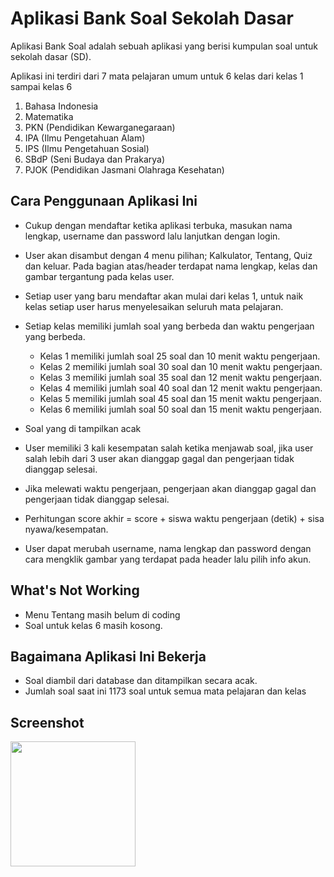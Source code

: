 # Aplikasi Bank Soal Sekolah Dasar

Aplikasi Bank Soal adalah sebuah aplikasi yang berisi kumpulan soal untuk sekolah dasar (SD).

Aplikasi ini terdiri dari 7 mata pelajaran umum untuk 6 kelas dari kelas 1 sampai kelas 6

1. Bahasa Indonesia
2. Matematika
3. PKN (Pendidikan Kewarganegaraan)
4. IPA (Ilmu Pengetahuan Alam)
5. IPS (Ilmu Pengetahuan Sosial)
6. SBdP (Seni Budaya dan Prakarya)
7. PJOK (Pendidikan Jasmani Olahraga Kesehatan)

## Cara Penggunaan Aplikasi Ini

- Cukup dengan mendaftar ketika aplikasi terbuka, masukan nama lengkap, username dan password lalu lanjutkan dengan login.
- User akan disambut dengan 4 menu pilihan; Kalkulator, Tentang, Quiz dan keluar. Pada bagian atas/header terdapat nama lengkap, kelas dan gambar tergantung pada kelas user.
- Setiap user yang baru mendaftar akan mulai dari kelas 1, untuk naik kelas setiap user harus menyelesaikan seluruh mata pelajaran.
- Setiap kelas memiliki jumlah soal yang berbeda dan waktu pengerjaan yang berbeda.
  * Kelas 1 memiliki jumlah soal 25 soal dan 10 menit waktu pengerjaan.
  * Kelas 2 memiliki jumlah soal 30 soal dan 10 menit waktu pengerjaan.
  * Kelas 3 memiliki jumlah soal 35 soal dan 12 menit waktu pengerjaan.
  * Kelas 4 memiliki jumlah soal 40 soal dan 12 menit waktu pengerjaan.
  * Kelas 5 memiliki jumlah soal 45 soal dan 15 menit waktu pengerjaan.
  * Kelas 6 memiliki jumlah soal 50 soal dan 15 menit waktu pengerjaan.
- Soal yang di tampilkan acak
- User memiliki 3 kali kesempatan salah ketika menjawab soal, jika user salah lebih dari 3 user akan dianggap gagal dan pengerjaan tidak dianggap selesai.

- Jika melewati waktu pengerjaan, pengerjaan akan dianggap gagal dan pengerjaan tidak dianggap selesai.

- Perhitungan score akhir = score + siswa waktu pengerjaan (detik) + sisa nyawa/kesempatan.

- User dapat merubah username, nama lengkap dan password dengan cara mengklik gambar yang terdapat pada header lalu pilih info akun.

## What's Not Working

- Menu Tentang masih belum di coding
- Soal untuk kelas 6 masih kosong.

## Bagaimana Aplikasi Ini Bekerja

- Soal diambil dari database dan ditampilkan secara acak.
- Jumlah soal saat ini 1173 soal untuk semua mata pelajaran dan kelas

## Screenshot

<img src="https://user-images.githubusercontent.com/62935709/84744059-f5386080-afdc-11ea-839e-9a72fc461875.png" width="200" >
